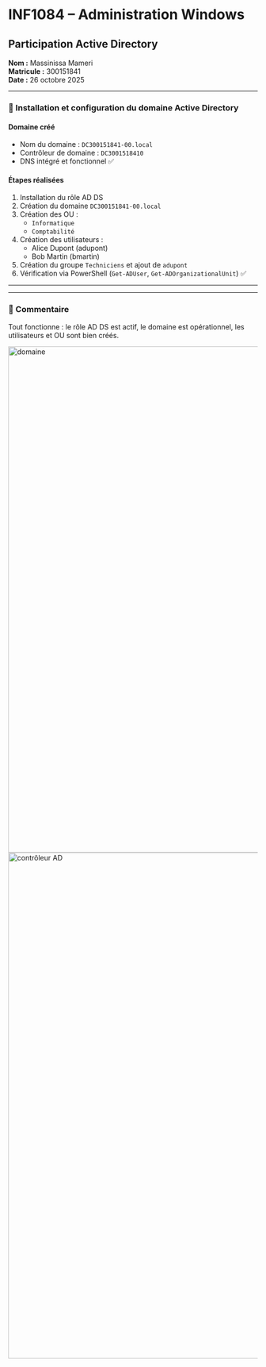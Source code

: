 # INF1084 – Administration Windows  
## Participation Active Directory  
**Nom :** Massinissa Mameri  
**Matricule :** 300151841  
**Date :** 26 octobre 2025  

---

### 🧩 Installation et configuration du domaine Active Directory

#### Domaine créé
- Nom du domaine : `DC300151841-00.local`
- Contrôleur de domaine : `DC3001518410`
- DNS intégré et fonctionnel ✅

#### Étapes réalisées
1. Installation du rôle AD DS  
2. Création du domaine `DC300151841-00.local`  
3. Création des OU :  
   - `Informatique`  
   - `Comptabilité`  
4. Création des utilisateurs :  
   - Alice Dupont (adupont)  
   - Bob Martin (bmartin)  
5. Création du groupe `Techniciens` et ajout de `adupont`  
6. Vérification via PowerShell (`Get-ADUser`, `Get-ADOrganizationalUnit`) ✅  

---

 

---

### 💬 Commentaire
Tout fonctionne : le rôle AD DS est actif, le domaine est opérationnel, les utilisateurs et OU sont bien créés.


<img width="1920" height="1020" alt="domaine" src="https://github.com/user-attachments/assets/1ed53505-e251-453e-b30f-09126591b403" />


<img width="1920" height="1020" alt="contrôleur AD" src="https://github.com/user-attachments/assets/2196575a-83a2-418e-8e62-cb43ffe0d856" />


